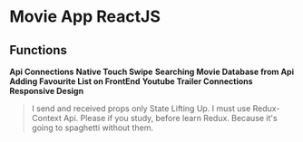 # Movie App ReactJS
## Functions
**Api Connections**
**Native Touch Swipe**
**Searching Movie Database from Api**
**Adding Favourite List on FrontEnd**
**Youtube Trailer Connections**
**Responsive Design**


>I send and received props only State Lifting Up. I must use Redux-Context Api. Please if you study, before learn Redux. Because it's going to spaghetti without them.
